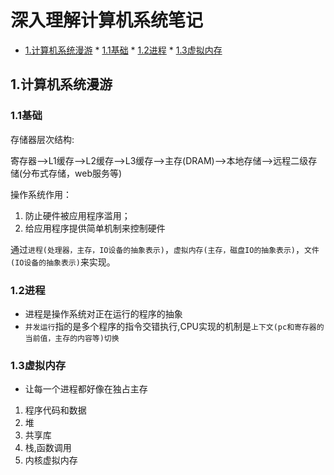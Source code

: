 # 深入理解计算机系统笔记


<!-- vim-markdown-toc Marked -->

* [1.计算机系统漫游](#1.计算机系统漫游)
        * [1.1基础](#1.1基础)
        * [1.2进程](#1.2进程)
        * [1.3虚拟内存](#1.3虚拟内存)

<!-- vim-markdown-toc -->

## 1.计算机系统漫游

### 1.1基础

存储器层次结构:

寄存器-->L1缓存-->L2缓存-->L3缓存-->主存(DRAM)-->本地存储-->远程二级存储(分布式存储，web服务等)

操作系统作用：

1. 防止硬件被应用程序滥用；
2. 给应用程序提供简单机制来控制硬件

通过`进程(处理器，主存，IO设备的抽象表示)`，`虚拟内存(主存，磁盘IO的抽象表示)`，`文件(IO设备的抽象表示)`来实现。

### 1.2进程

- 进程是操作系统对正在运行的程序的抽象
- `并发运行`指的是多个程序的指令交错执行,CPU实现的机制是`上下文(pc和寄存器的当前值，主存的内容等)切换`

### 1.3虚拟内存

- 让每一个进程都好像在独占主存

1. 程序代码和数据
2. 堆
3. 共享库
4. 栈,函数调用
5. 内核虚拟内存

